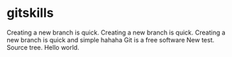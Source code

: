 # gitskills
Creating a new branch is quick.
Creating a new branch is quick.
Creating a new branch is quick and simple
hahaha
Git is a free software
New test.
Source tree.
Hello world.